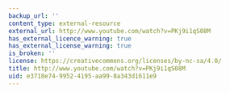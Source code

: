 ```yaml
---
backup_url: ''
content_type: external-resource
external_url: http://www.youtube.com/watch?v=PKj9i1qS08M
has_external_licence_warning: true
has_external_license_warning: true
is_broken: ''
license: https://creativecommons.org/licenses/by-nc-sa/4.0/
title: http://www.youtube.com/watch?v=PKj9i1qS08M
uid: e3718e74-9952-4195-aa99-8a343d1611e9
---
```

